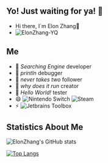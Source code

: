 ## Yo! Just waiting for ya! 👋

- Hi there, I`m Elon Zhang👋
- ![ElonZhang-YQ](https://komarev.com/ghpvc/?username=ElonZhang-YQ)

## Me

- 🔭 _Searching Engine_ developer
- 🌱 _println_ debugger
- 👯 _never takes two_ follower
- 🤔 _why does it run_ creator
- 💬 _Hello World!_ tester
- 😄 ![Nintendo Switch](https://img.shields.io/badge/-Nintendo%20Switch-e60012?style=flat-square&logo=nintendo%20switch&logoColor=ffffff) ![Steam](https://img.shields.io/badge/Steam-171a21?style=flat-square&logo=steam&logoColor=ffffff)
- ⚡ ![Jetbrains Toolbox](https://img.shields.io/badge/Jetbrains-Toolbox-007ACC?style=flat-square&logo=intellij-idea&logoColor=ffffff)

## Statistics About Me

![ElonZhang's GitHub stats](https://github-readme-stats.vercel.app/api?username=ElonZhang-YQ&amp;show_icons=true&amp;theme=radical) 

[![Top Langs](https://github-readme-stats.vercel.app/api/top-langs/?username=ElonZhang-YQ&layout=compact&exclude_repo=sumy7.github.io&title_color=ffffff&icon_color=bb2acf&text_color=daf7dc&bg_color=151515)](https://github.com/anuraghazra/github-readme-stats)
